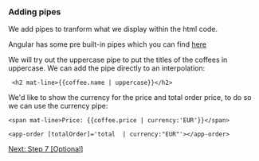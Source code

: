 ### Adding pipes

We add pipes to tranform what we display within the html code.

Angular has some pre built-in pipes which you can find <a href="https://angular.io/guide/pipes#built-in-pipes" targer="_blank">here</a>

We will try out the uppercase pipe to put the titles of the coffees in uppercase. We can add the pipe directly to an interpolation:

```
 <h2 mat-line>{{coffee.name | uppercase}}</h2>
```

We'd like to show the currency for the price and total order price, to do so we can use the currency pipe:

```
<span mat-line>Price: {{coffee.price | currency:'EUR'}}</span>
```

```
<app-order [totalOrder]='total  | currency:"EUR"'></app-order>
```
<a href="https://github.com/anacidre/AngularWorkshop/blob/master/Step%207%20%5BOptional%5D:%20Services.md">Next: Step 7 [Optional]</a>

